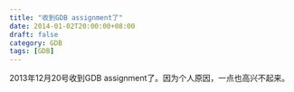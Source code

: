 ```yaml
---
title: "收到GDB assignment了"
date: 2014-01-02T20:00:00+08:00
draft: false
category: GDB
tags: [GDB]
---
```


2013年12月20号收到GDB assignment了。因为个人原因，一点也高兴不起来。